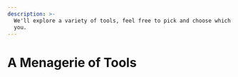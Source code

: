 ```yaml
---
description: >-
  We'll explore a variety of tools, feel free to pick and choose which interest
  you.
---
```


# A Menagerie of Tools


